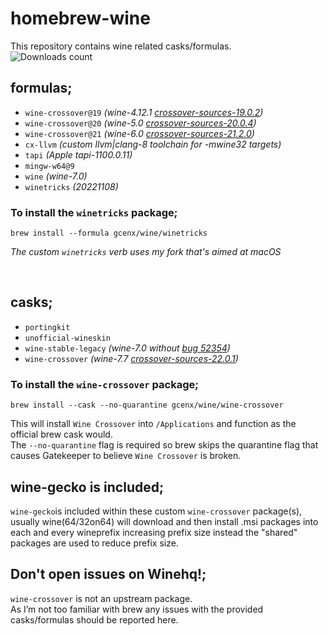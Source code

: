 # homebrew-wine
This repository contains wine related casks/formulas.\
![Downloads count](https://img.shields.io/github/downloads/gcenx/homebrew-wine/total.svg)

## formulas;
- `wine-crossover@19` *(wine-4.12.1 [crossover-sources-19.0.2](https://media.codeweavers.com/pub/crossover/source/crossover-sources-19.0.2.tar.gz))*
- `wine-crossover@20` *(wine-5.0 [crossover-sources-20.0.4](https://media.codeweavers.com/pub/crossover/source/crossover-sources-20.0.4.tar.gz))*
- `wine-crossover@21` *(wine-6.0 [crossover-sources-21.2.0](https://media.codeweavers.com/pub/crossover/source/crossover-sources-21.2.0.tar.gz))*
- `cx-llvm`     *(custom llvm|clang-8 toolchain for -mwine32 targets)*
- `tapi`        *(Apple tapi-1100.0.11)*
- `mingw-w64@9`
- `wine`        *(wine-7.0)*
- `winetricks`  *(20221108)*

### To install the `winetricks` package;
```
brew install --formula gcenx/wine/winetricks
```
_The custom `winetricks` verb uses my fork that's aimed at macOS_

<br>

## casks;
- `portingkit`
- `unofficial-wineskin`
- `wine-stable-legacy` *(wine-7.0 without [bug 52354](https://bugs.winehq.org/show_bug.cgi?id=52354))*
- `wine-crossover`     *(wine-7.7 [crossover-sources-22.0.1](https://media.codeweavers.com/pub/crossover/source/crossover-sources-22.0.1.tar.gz))*

### To install the `wine-crossover` package;
```
brew install --cask --no-quarantine gcenx/wine/wine-crossover
```
This will install `Wine Crossover` into `/Applications` and function as the official brew cask would.\
The `--no-quarantine` flag is required so brew skips the quarantine flag that causes Gatekeeper to believe `Wine Crossover` is broken.

## wine-gecko is included;
`wine-gecko`is included within these custom `wine-crossover` package(s), usually wine(64/32on64) will download and then install .msi packages into each and every wineprefix increasing prefix size instead the "shared" packages are used to reduce prefix size.

## Don't open issues on Winehq!;
`wine-crossover` is not an upstream package.\
As I’m not too familiar with brew any issues with the provided casks/formulas should be reported here.
